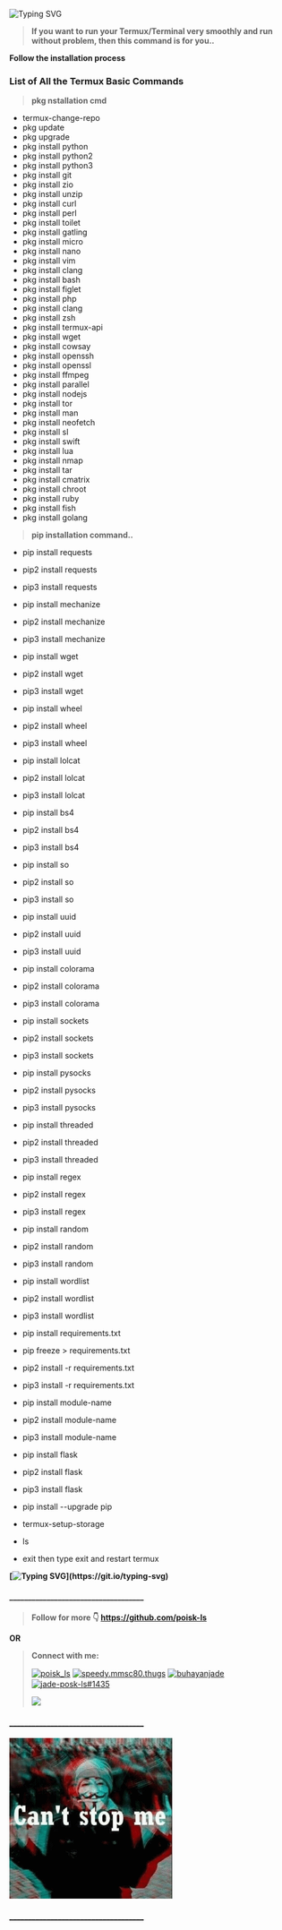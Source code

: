 ![Typing SVG](https://readme-typing-svg.herokuapp.com?color=%2349F707&size=30&lines=☣️+jade-cmd+☣️)

>**If you want to run your Termux/Terminal very smoothly and run without problem, then this command is for you..**

**Follow the installation process**


### List of All the Termux Basic Commands
>**pkg nstallation cmd**
- termux-change-repo
- pkg update
- pkg upgrade
- pkg install python
- pkg install python2
- pkg install python3
- pkg install git
- pkg install zio
- pkg install unzip
- pkg install curl
- pkg install perl
- pkg install toilet
- pkg install gatling
- pkg install micro
- pkg install nano
- pkg install vim
- pkg install clang
- pkg install bash
- pkg install figlet
- pkg install php
- pkg install clang
- pkg install zsh
- pkg install termux-api
- pkg install wget
- pkg install cowsay
- pkg install openssh
- pkg install openssl
- pkg install ffmpeg
- pkg install parallel
- pkg install nodejs
- pkg install tor
- pkg install man
- pkg install neofetch
- pkg install sl
- pkg install swift
- pkg install lua
- pkg install nmap
- pkg install tar
- pkg install cmatrix 
- pkg install chroot
- pkg install ruby
- pkg install fish
- pkg install golang 


>**pip installation command..**

-  pip install requests
-  pip2 install requests
-  pip3 install requests
-  pip install mechanize
-  pip2 install mechanize 
-  pip3 install mechanize
-  pip install wget
-  pip2 install wget
-  pip3 install wget
-  pip install wheel
-  pip2 install wheel
-  pip3 install wheel
-  pip install lolcat
-  pip2 install lolcat
-  pip3 install lolcat
-  pip install bs4
-  pip2 install bs4
-  pip3 install bs4
-  pip install so
-  pip2 install so
-  pip3 install so
-  pip install uuid
-  pip2 install uuid
-  pip3 install uuid
-  pip install colorama
-  pip2 install colorama
-  pip3 install colorama
-  pip install sockets
-  pip2 install sockets
-  pip3 install sockets
-  pip install pysocks
-  pip2 install pysocks
-  pip3 install pysocks
-  pip install threaded
-  pip2 install threaded
-  pip3 install threaded
-  pip install regex
-  pip2 install regex
-  pip3 install regex
-  pip install random
-  pip2 install random
-  pip3 install random
-  pip install wordlist
-  pip2 install wordlist
-  pip3 install wordlist
-  pip install requirements.txt
-  pip freeze > requirements.txt
-  pip2 install -r requirements.txt
-  pip3 install -r requirements.txt
-  pip install module-name
-  pip2 install module-name
-  pip3 install module-name
-  pip install flask
-  pip2 install flask
-  pip3 install flask


-  pip install --upgrade pip
-  termux-setup-storage
-  ls
-  exit
 then type exit and restart termux

**[![Typing SVG](https://readme-typing-svg.herokuapp.com?font=Fira+Code&size=26&pause=1000&color=F7D628&center=false&width=435&lines=...enjoy!!)](https://git.io/typing-svg)**
#### ____________________________________

>**Follow for more 👇 https://github.com/poisk-ls**

**OR**
>**<p align="left">Connect with me:</p>**
>**<p align="left">**
><a href="https://twitter.com/poisk_ls" target="blank"><img align="center" src="https://raw.githubusercontent.com/rahuldkjain/github-profile-readme-generator/master/src/images/icons/Social/twitter.svg" alt="poisk_ls" height="30" width="40" /></a>
<a href="https://fb.com/speedy.mmsc80.thugs" target="blank"><img align="center" src="https://raw.githubusercontent.com/rahuldkjain/github-profile-readme-generator/master/src/images/icons/Social/facebook.svg" alt="speedy.mmsc80.thugs" height="30" width="40" /></a>
<a href="https://instagram.com/buhayanjade" target="blank"><img align="center" src="https://raw.githubusercontent.com/rahuldkjain/github-profile-readme-generator/master/src/images/icons/Social/instagram.svg" alt="buhayanjade" height="30" width="40" /></a>
><a href="https://discord.gg/jade-posk-ls#1435" target="blank"><img align="center" src="https://raw.githubusercontent.com/rahuldkjain/github-profile-readme-generator/master/src/images/icons/Social/discord.svg" alt="jade-posk-ls#1435" height="30" width="40" /></a>
></p>
>
><a href="https://t.me/poisLs"><img src="https://img.shields.io/badge/telegram-poiskLs-blue.svg">

####  ____________________________________
![Alt text](https://github.com/poisk-ls/poisk-ls/blob/main/My%20Database%20Work/gif/120407.gif)
#### ____________________________________
